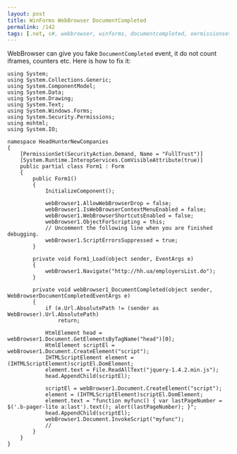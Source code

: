 ```yaml
---
layout: post
title: WinForms WebBrowser DocumentCompleted
permalink: /142
tags: [.net, c#, webbrowser, winforms, documentcompleted, oermissionset, allowwebbrowserdrop, iswebbrowsercontextmenuenabled, objectforscripting, scripterrorssuspend]
---
```


WebBrowser can give you fake `DocumentCompleted` event, it do not count iframes, counters etc. Here is how to fix it:

    using System;
    using System.Collections.Generic;
    using System.ComponentModel;
    using System.Data;
    using System.Drawing;
    using System.Text;
    using System.Windows.Forms;
    using System.Security.Permissions;
    using mshtml;
    using System.IO;

    namespace HeadHunterNewCompanies
    {
        [PermissionSet(SecurityAction.Demand, Name = "FullTrust")]
        [System.Runtime.InteropServices.ComVisibleAttribute(true)]
        public partial class Form1 : Form
        {
            public Form1()
            {
                InitializeComponent();

                webBrowser1.AllowWebBrowserDrop = false;
                webBrowser1.IsWebBrowserContextMenuEnabled = false;
                webBrowser1.WebBrowserShortcutsEnabled = false;
                webBrowser1.ObjectForScripting = this;
                // Uncomment the following line when you are finished debugging.
                webBrowser1.ScriptErrorsSuppressed = true;
            }

            private void Form1_Load(object sender, EventArgs e)
            {
                webBrowser1.Navigate("http://hh.ua/employersList.do");
            }

            private void webBrowser1_DocumentCompleted(object sender, WebBrowserDocumentCompletedEventArgs e)
            {
                if (e.Url.AbsolutePath != (sender as WebBrowser).Url.AbsolutePath)
                    return;

                HtmlElement head = webBrowser1.Document.GetElementsByTagName("head")[0];
                HtmlElement scriptEl = webBrowser1.Document.CreateElement("script");
                IHTMLScriptElement element = (IHTMLScriptElement)scriptEl.DomElement;
                element.text = File.ReadAllText("jquery-1.4.2.min.js");
                head.AppendChild(scriptEl);

                scriptEl = webBrowser1.Document.CreateElement("script");
                element = (IHTMLScriptElement)scriptEl.DomElement;
                element.text = "function myfunc() { var lastPageNumber = $('.b-pager-lite a:last').text(); alert(lastPageNumber); }";
                head.AppendChild(scriptEl);
                webBrowser1.Document.InvokeScript("myfunc");
                //
            }
        }
    }

